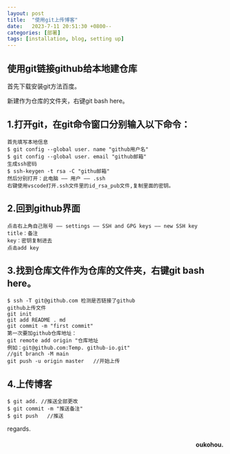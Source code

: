 ```yaml
---
layout: post
title:  "使用git上传博客"
date:   2023-7-11 20:51:30 +0800--
categories: [部署]
tags: [installation, blog, setting up]  
---
```



## 使用git链接github给本地建仓库

首先下载安装git方法百度。  

新建作为仓库的文件夹，右键git bash here。  

## 1.打开git，在git命令窗口分别输入以下命令：  
    首先填写本地信息 
    $ git config --global user. name "github用户名"  
    $ git config --global user. email "github邮箱" 
    生成ssh密码  
    $ ssh-keygen -t rsa -C "githu邮箱"   
    然后分别打开：此电脑 —— 用户 —— .ssh   
    右键使用vscode打开.ssh文件里的id_rsa_pub文件,复制里面的密钥。  

## 2.回到github界面  
    点击右上角自己账号 —— settings —— SSH and GPG keys —— new SSH key   
    title：备注  
    key：密钥复制进去  
    点击add key    

## 3.找到仓库文件作为仓库的文件夹，右键git bash here。  
    $ ssh -T git@github.com 检测是否链接了github   
    github上传文件   
    git init   
    git add README . md    
    git commit -m "first commit"   
    第一次要加github仓库地址：   
    git remote add origin "仓库地址  
    例如：git@github.com:Temp. github-io.git"   
    //git branch -M main   
    git push -u origin master   //开始上传   

## 4.上传博客   
    $ git add. //推送全部更改  
    $ git commit -m "推送备注"  
    $ git push   //推送   

 
 



regards.
<h4 align = "right">oukohou.</h4>

